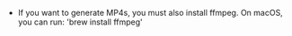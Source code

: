 - If you want to generate MP4s, you must also install ffmpeg. On macOS, you can run:
 'brew install ffmpeg'